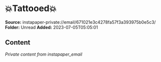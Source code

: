 # 💥Tattooed💥

**Source:** instapaper-private://email/671021e3c4278fa57f3a393975b0e5c3/
**Folder:** Unread
**Added:** 2023-07-05T05:05:01




## Content
*Private content from instapaper_email*
